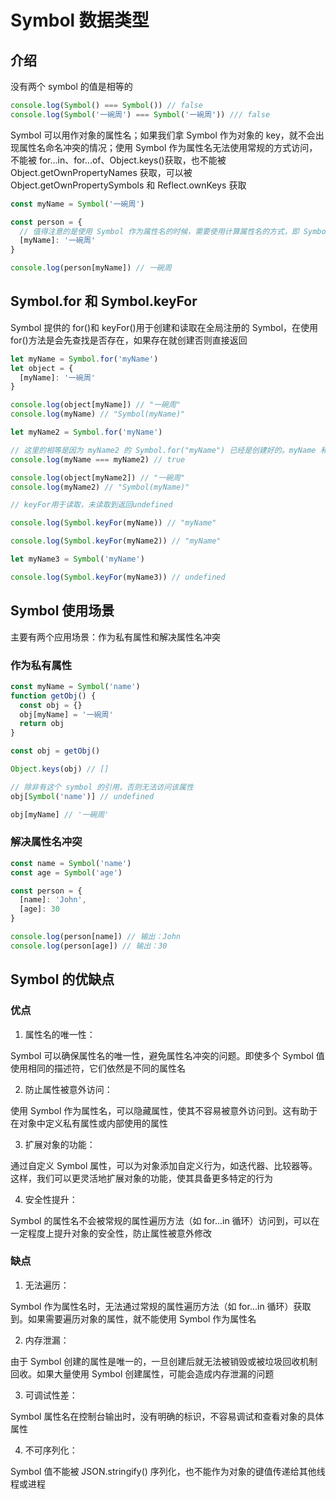 # Symbol 数据类型 [](#symbol)

## 介绍 [](#介绍)

没有两个 symbol 的值是相等的

```js
console.log(Symbol() === Symbol()) // false
console.log(Symbol('一碗周') === Symbol('一碗周')) /// false
```

Symbol 可以用作对象的属性名；如果我们拿 Symbol 作为对象的 key，就不会出现属性名命名冲突的情况；使用 Symbol 作为属性名无法使用常规的方式访问，不能被 for...in、for...of、Object.keys()获取，也不能被 Object.getOwnPropertyNames 获取，可以被 Object.getOwnPropertySymbols 和 Reflect.ownKeys 获取

```js
const myName = Symbol('一碗周')

const person = {
  // 值得注意的是使用 Symbol 作为属性名的时候，需要使用计算属性名的方式，即 Symbol 使用 [] 包裹
  [myName]: '一碗周'
}

console.log(person[myName]) // 一碗周
```

## Symbol.for 和 Symbol.keyFor [](#for-keyfor)

Symbol 提供的 for()和 keyFor()用于创建和读取在全局注册的 Symbol，在使用 for()方法是会先查找是否存在，如果存在就创建否则直接返回

```js
let myName = Symbol.for('myName')
let object = {
  [myName]: '一碗周'
}

console.log(object[myName]) // "一碗周"
console.log(myName) // "Symbol(myName)"

let myName2 = Symbol.for('myName')

// 这里的相等是因为 myName2 的 Symbol.for("myName") 已经是创建好的。myName 和 myName2 指向的是同一块内存地址
console.log(myName === myName2) // true

console.log(object[myName2]) // "一碗周"
console.log(myName2) // "Symbol(myName)"

// keyFor用于读取，未读取到返回undefined

console.log(Symbol.keyFor(myName)) // "myName"

console.log(Symbol.keyFor(myName2)) // "myName"

let myName3 = Symbol('myName')

console.log(Symbol.keyFor(myName3)) // undefined
```

## Symbol 使用场景 [](#symbol使用场景)

主要有两个应用场景：作为私有属性和解决属性名冲突

### 作为私有属性

```js
const myName = Symbol('name')
function getObj() {
  const obj = {}
  obj[myName] = '一碗周'
  return obj
}

const obj = getObj()

Object.keys(obj) // []

// 除非有这个 symbol 的引用，否则无法访问该属性
obj[Symbol('name')] // undefined

obj[myName] // '一碗周'
```

### 解决属性名冲突

```js
const name = Symbol('name')
const age = Symbol('age')

const person = {
  [name]: 'John',
  [age]: 30
}

console.log(person[name]) // 输出：John
console.log(person[age]) // 输出：30
```

## Symbol 的优缺点 [](#symbol的优缺点)

### 优点

1. 属性名的唯一性：

Symbol 可以确保属性名的唯一性，避免属性名冲突的问题。即使多个 Symbol 值使用相同的描述符，它们依然是不同的属性名

2. 防止属性被意外访问：

使用 Symbol 作为属性名，可以隐藏属性，使其不容易被意外访问到。这有助于在对象中定义私有属性或内部使用的属性

3. 扩展对象的功能：

通过自定义 Symbol 属性，可以为对象添加自定义行为，如迭代器、比较器等。这样，我们可以更灵活地扩展对象的功能，使其具备更多特定的行为

4. 安全性提升：

Symbol 的属性名不会被常规的属性遍历方法（如 for...in 循环）访问到，可以在一定程度上提升对象的安全性，防止属性被意外修改

### 缺点

1. 无法遍历：

Symbol 作为属性名时，无法通过常规的属性遍历方法（如 for...in 循环）获取到。如果需要遍历对象的属性，就不能使用 Symbol 作为属性名

2. 内存泄漏：

由于 Symbol 创建的属性是唯一的，一旦创建后就无法被销毁或被垃圾回收机制回收。如果大量使用 Symbol 创建属性，可能会造成内存泄漏的问题

3. 可调试性差：

Symbol 属性名在控制台输出时，没有明确的标识，不容易调试和查看对象的具体属性

4. 不可序列化：

Symbol 值不能被 JSON.stringify() 序列化，也不能作为对象的键值传递给其他线程或进程
